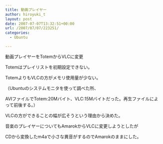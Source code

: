 ```yaml
---
title: 動画プレイヤー
author: hiroyuki_t
layout: post
date: 2007-07-07T13:32:51+00:00
url: /2007/07/07/223251/
categories:
  - Ubuntu

---
```

<div class="section">
  <p>
    動画プレイヤーをTotemからVLCに変更
  </p>
  
  <p>
    Totemはプレイリストを初期設定できない。
  </p>
  
  <p>
    TotemよりもVLCの方がメモリ使用量が少ない。
  </p>
  
  <p>
    （Ubuntuのシステムモニタを使って調べた所、
  </p>
  
  <p>
    AVIファイルでTotem:20Mバイト、VLC:15Mバイトだった。再生ファイルによって前後する。）
  </p>
  
  <p>
    VLCの方ができることの幅が広そうという理由から決めた。
  </p>
  
  <p>
  </p>
  
  <p>
    音楽のプレイヤーについてもAmarokからVLCに変更しようとしたが
  </p>
  
  <p>
    CDから変換したm4aで小さな異音がするのでAmarokのままにした。
  </p>
</div>